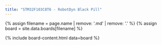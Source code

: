 ```yaml
---
title: "STM32F103C8T6 - RobotDyn Black Pill"
---
```


{% assign filename = page.name | remove: '.md' | remove: '.' %}
{% assign board = site.data.boards[filename] %}

{% include board-content.html data=board %}
